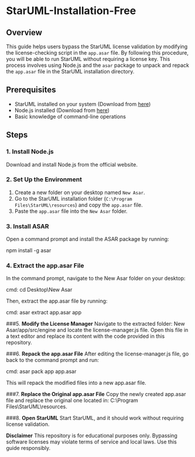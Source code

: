 # StarUML-Installation-Free
## Overview

This guide helps users bypass the StarUML license validation by modifying the license-checking script in the `app.asar` file. By following this procedure, you will be able to run StarUML without requiring a license key. This process involves using Node.js and the `asar` package to unpack and repack the `app.asar` file in the StarUML installation directory.

## Prerequisites
- StarUML installed on your system (Download from [here](https://staruml.io/))
- Node.js installed (Download from [here](https://nodejs.org/en))
- Basic knowledge of command-line operations

## Steps

### 1. **Install Node.js**
Download and install Node.js from the official website.

### 2. **Set Up the Environment**
1. Create a new folder on your desktop named `New Asar`.
2. Go to the StarUML installation folder (`C:\Program Files\StarUML\resources`) and copy the `app.asar` file.
3. Paste the `app.asar` file into the `New Asar` folder.

### 3. **Install ASAR**
Open a command prompt and install the ASAR package by running:

npm install -g asar

### 4. **Extract the app.asar File**
In the command prompt, navigate to the New Asar folder on your desktop:

cmd:
cd Desktop\New Asar

Then, extract the app.asar file by running:

cmd:
asar extract app.asar app

###5. **Modify the License Manager**
Navigate to the extracted folder: New Asar/app/src/engine and locate the license-manager.js file. Open this file in a text editor and replace its content with the code provided in this repository.

###6. **Repack the app.asar File**
After editing the license-manager.js file, go back to the command prompt and run:

cmd:
asar pack app app.asar

This will repack the modified files into a new app.asar file.

###7. **Replace the Original app.asar File**
Copy the newly created app.asar file and replace the original one located in: C:\Program Files\StarUML\resources.

###8. **Open StarUML**
Start StarUML, and it should work without requiring license validation.


**Disclaimer**
This repository is for educational purposes only. Bypassing software licenses may violate terms of service and local laws. Use this guide responsibly.
